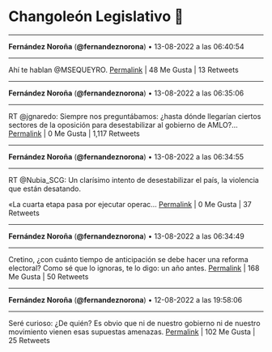 # Changoleón Legislativo 🙈
*****
**Fernández Noroña** (**@fernandeznorona**) • 13-08-2022 a las 06:40:54
*****
Ahí te hablan @MSEQUEYRO.
[Permalink](https://twitter.com/fernandeznorona/status/1558463611978522624) | 48 Me Gusta | 13 Retweets
*****
**Fernández Noroña** (**@fernandeznorona**) • 13-08-2022 a las 06:35:06
*****
RT @jgnaredo: Siempre nos preguntábamos: ¿hasta dónde llegarían ciertos sectores de la oposición para desestabilizar al gobierno de AMLO?…
[Permalink](https://twitter.com/fernandeznorona/status/1558462153790787586) | 0 Me Gusta | 1,117 Retweets
*****
**Fernández Noroña** (**@fernandeznorona**) • 13-08-2022 a las 06:34:55
*****
RT @Nubia_SCG: Un clarísimo intento de desestabilizar el país, la violencia que están desatando.


«La cuarta etapa pasa por ejecutar operac…
[Permalink](https://twitter.com/fernandeznorona/status/1558462106705461248) | 0 Me Gusta | 37 Retweets
*****
**Fernández Noroña** (**@fernandeznorona**) • 13-08-2022 a las 06:34:49
*****
Cretino, ¿con cuánto tiempo de anticipación se debe hacer una reforma electoral? Como sé que lo ignoras, te lo digo: un año antes.
[Permalink](https://twitter.com/fernandeznorona/status/1558462079035736064) | 168 Me Gusta | 50 Retweets
*****
**Fernández Noroña** (**@fernandeznorona**) • 12-08-2022 a las 19:58:06
*****
Seré curioso: ¿De quién? Es obvio que ni de nuestro gobierno ni de nuestro movimiento vienen esas supuestas amenazas.
[Permalink](https://twitter.com/fernandeznorona/status/1558301845323661314) | 102 Me Gusta | 25 Retweets